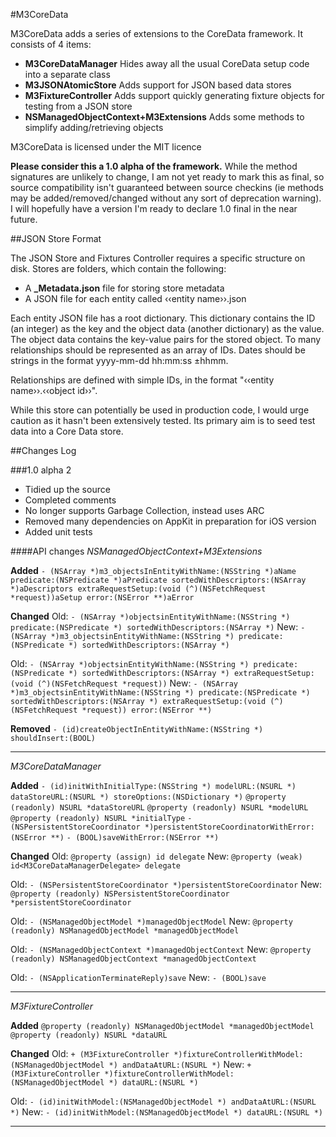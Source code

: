 #M3CoreData

M3CoreData adds a series of extensions to the CoreData framework. It consists of 4 items:

- **M3CoreDataManager** Hides away all the usual CoreData setup code into a separate class
- **M3JSONAtomicStore** Adds support for JSON based data stores
- **M3FixtureController** Adds support quickly generating fixture objects for testing from a JSON store
- **NSManagedObjectContext+M3Extensions** Adds some methods to simplify adding/retrieving objects

M3CoreData is licensed under the MIT licence

**Please consider this a 1.0 alpha of the framework.** While the method signatures are unlikely to change, I am not yet ready to mark this as final, so source compatibility isn't guaranteed between source checkins (ie methods may be added/removed/changed without any sort of deprecation warning). I will hopefully have a version I'm ready to declare 1.0 final in the near future.


##JSON Store Format

The JSON Store and Fixtures Controller requires a specific structure on disk. Stores are folders, which contain the following:

- A **_Metadata.json** file for storing store metadata
- A JSON file for each entity called ‹‹entity name››.json

Each entity JSON file has a root dictionary. This dictionary contains the ID (an integer) as the key and the object data (another dictionary) as the value. The object data contains the key-value pairs for the stored object. To many relationships should be represented as an array of IDs. Dates should be strings in the format yyyy-mm-dd hh:mm:ss ±hhmm.

Relationships are defined with simple IDs, in the format "‹‹entity name››.‹‹object id››".

While this store can potentially be used in production code, I would urge caution as it hasn't been extensively tested. Its primary aim is to seed test data into a Core Data store.

##Changes Log


###1.0 alpha 2
* Tidied up the source
* Completed comments
* No longer supports Garbage Collection, instead uses ARC
* Removed many dependencies on AppKit in preparation for iOS version
* Added unit tests

####API changes
_NSManagedObjectContext+M3Extensions_

**Added**
`- (NSArray *)m3_objectsInEntityWithName:(NSString *)aName predicate:(NSPredicate *)aPredicate sortedWithDescriptors:(NSArray *)aDescriptors extraRequestSetup:(void (^)(NSFetchRequest *request))aSetup error:(NSError **)aError`

**Changed**
Old: `- (NSArray *)objectsinEntityWithName:(NSString *) predicate:(NSPredicate *) sortedWithDescriptors:(NSArray *)`
New: `- (NSArray *)m3_objectsinEntityWithName:(NSString *) predicate:(NSPredicate *) sortedWithDescriptors:(NSArray *)`

Old: `- (NSArray *)objectsinEntityWithName:(NSString *) predicate:(NSPredicate *) sortedWithDescriptors:(NSArray *) extraRequestSetup:(void (^)(NSFetchRequest *request))`
New: `- (NSArray *)m3_objectsinEntityWithName:(NSString *) predicate:(NSPredicate *) sortedWithDescriptors:(NSArray *) extraRequestSetup:(void (^)(NSFetchRequest *request)) error:(NSError **)`

**Removed**
`- (id)createObjectInEntityWithName:(NSString *) shouldInsert:(BOOL)`

<hr/>

_M3CoreDataManager_

**Added**
`- (id)initWithInitialType:(NSString *) modelURL:(NSURL *) dataStoreURL:(NSURL *) storeOptions:(NSDictionary *)`
`@property (readonly) NSURL *dataStoreURL`
`@property (readonly) NSURL *modelURL`
`@property (readonly) NSURL *initialType`
`- (NSPersistentStoreCoordinator *)persistentStoreCoordinatorWithError:(NSError **)`
`- (BOOL)saveWithError:(NSError **)`

**Changed**
Old: `@property (assign) id delegate`
New: `@property (weak) id<M3CoreDataManagerDelegate> delegate`
	
Old: `- (NSPersistentStoreCoordinator *)persistentStoreCoordinator`
New: `@property (readonly) NSPersistentStoreCoordinator *persistentStoreCoordinator`

Old: `- (NSManagedObjectModel *)managedObjectModel`
New: `@property (readonly) NSManagedObjectModel *managedObjectModel`

Old: `- (NSManagedObjectContext *)managedObjectContext`
New: `@property (readonly) NSManagedObjectContext *managedObjectContext`

Old: `- (NSApplicationTerminateReply)save`
New: `- (BOOL)save`

<hr/>

_M3FixtureController_

**Added**
`@property (readonly) NSManagedObjectModel *managedObjectModel`
`@property (readonly) NSURL *dataURL`

**Changed**
Old: `+ (M3FixtureController *)fixtureControllerWithModel:(NSManagedObjectModel *) andDataAtURL:(NSURL *)`
New: `+ (M3FixtureController *)fixtureControllerWithModel:(NSManagedObjectModel *) dataURL:(NSURL *)`

Old: `- (id)initWithModel:(NSManagedObjectModel *) andDataAtURL:(NSURL *)`
New: `- (id)initWithModel:(NSManagedObjectModel *) dataURL:(NSURL *)`

<hr/>